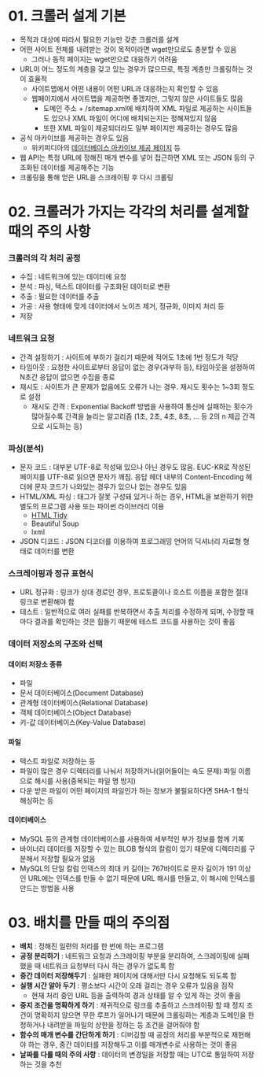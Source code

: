 # 01. 크롤러 설계 기본

- 목적과 대상에 따라서 필요한 기능만 갖춘 크롤러를 설계
- 어떤 사이트 전체를 내려받는 것이 목적이라면 wget만으로도 충분할 수 있음
  - 그러나 동적 페이지는 wget만으로 대응하기 어려움
- URL이 어느 정도의 계층을 갖고 있는 경우가 많으므로, 특정 계층만 크롤링하는 것이 효율적
  - 사이트맵에서 어떤 내용이 어떤 URL과 대응하는지 확인할 수 있음
  - 웹페이지에서 사이트맵을 제공하면 좋겠지만, 그렇지 않은 사이트들도 많음
    - 도메인 주소 + /sitemap.xml에 배치하여 XML 파일로 제공하는 사이트들도 있으나 XML 파일이 어디에 배치되는지는 정해져있지 않음
    - 또한 XML 파일이 제공되더라도 일부 페이지만 제공하는 경우도 많음
- 공식 아카이브를 제공하는 경우도 있음
  - 위키피디아의 [데이터베이스 아카이브 제공 페이지](https://dumps.wikimedia.org/kowiki/) 등
- 웹 API는 특정 URL에 정해진 매개 변수를 넣어 접근하면 XML 또는 JSON 등의 구조화된 데이터를 제공해주는 기능
- 크롤링을 통해 얻은 URL을 스크래이핑 후 다시 크롤링

# 02. 크롤러가 가지는 각각의 처리를 설계할 때의 주의 사항

### 크롤러의 각 처리 공정

- 수집 : 네트워크에 있는 데이터에 요청
- 분석 : 파싱, 텍스트 데이터를 구조화된 데이터로 변환
- 추출 : 필요한 데이터를 추출
- 가공 : 사용 형태에 맞게 데이터에서 노이즈 제거, 정규화, 이미지 처리 등
- 저장

### 네트워크 요청

- 간격 설정하기 : 사이트에 부하가 걸리기 때문에 적어도 1초에 1번 정도가 적당
- 타임아웃 : 요청한 사이트로부터 응답이 없는 경우(과부하 등), 타임아웃을 설정하여 N초간 응답이 없으면 수집을 종료
- 재시도 : 사이트가 큰 문제가 없음에도 오류가 나는 경우. 재시도 횟수는 1~3회 정도로 설정
  - 재시도 간격 : Exponential Backoff 방법을 사용하여 통신에 실패하는 횟수가 많아질수록 간격을 늘리는 알고리즘 (1초, 2초, 4초, 8초, ... 등 2의 n 제곱 간격으로 시도하는 등)

### 파싱(분석)

- 문자 코드 : 대부분 UTF-8로 작성돼 있으나 아닌 경우도 많음. EUC-KR로 작성된 페이지를 UTF-8로 읽으면 문자가 깨짐. 응답 헤더 내부의 Content-Encoding 헤더에 문자 코드가 나와있는 경우가 있으나 없는 경우도 있음
- HTML/XML 파싱 : 태그가 잘못 구성돼 있거나 하는 경우, HTML을 보완하기 위한 별도의 프로그램 사용 또는 파이썬 라이브러리 이용
  - [HTML Tidy](http://tidy.sourceforge.net/)
  - Beautiful Soup
  - lxml
- JSON 디코드 : JSON 디코더를 이용하여 프로그래밍 언어의 딕셔너리 자료형 형태로 데이터를 변환

### 스크레이핑과 정규 표현식

- URL 정규화 : 링크가 상대 경로인 경우, 프로토콜이나 호스트 이름을 포함한 절대 링크로 변환해야 함
- 테스트 : 일반적으로 여러 실패를 반복하면서 추출 처리를 수정하게 되며, 수정할 때마다 결과를 확인하는 것은 힘들기 때문에 테스트 코드를 사용하는 것이 좋음

### 데이터 저장소의 구조와 선택

#### 데이터 저장소 종류

- 파일
- 문서 데이터베이스(Document Database)
- 관계형 데이터베이스(Relational Database)
- 객체 데이터베이스(Object Database)
- 키-값 데이터베이스(Key-Value Database)

#### 파일

- 텍스트 파일로 저장하는 등
- 파일이 많은 경우 디렉터리를 나눠서 저장하거나(읽어들이는 속도 문제) 파일 이름으로 해시를 사용(중복되는 파일 명 방지)
- 다운 받은 파일이 어떤 페이지의 파일인가 하는 정보가 불필요하다면 SHA-1 형식 해싱하는 등

#### 데이터베이스

- MySQL 등의 관계형 데이터베이스를 사용하여 세부적인 부가 정보를 함께 기록
- 바이너리 데이터를 저장할 수 있는 BLOB 형식의 칼럼이 있기 때문에 디렉터리를 구분해서 저장할 필요가 없음
- MySQL의 단일 칼럼 인덱스의 최대 키 길이는 767바이트로 문자 길이가 191 이상인 URL에는 인덱스를 만들 수 없기 때문에 URL 해시를 만들고, 이 해시에 인덱스를 만드는 방법을 사용

# 03. 배치를 만들 때의 주의점

- **배치** : 정해진 일련의 처리를 한 번에 하는 프로그램
- **공정 분리하기** : 네트워크 요청과 스크레이핑 부분을 분리하여, 스크레이핑에 실패했을 때 네트워크 요청부터 다시 하는 경우가 없도록 함
- **중간 데이터 저장해두기** : 실패한 페이지에 대해서만 다시 요청해도 되도록 함
- **실행 시간 알아 두기** : 평소보다 시간이 오래 걸리는 경우 오류가 있음을 짐작
  - 현재 처리 중인 URL 등을 출력하여 경과 상태를 알 수 있게 하는 것이 좋음
- **중지 조건을 명확하게 하기** : 재귀적으로 링크를 추출하고 스크레이핑 할 때 정지 조건이 명확하지 않으면 무한 루프가 일어나기 때문에 크롤링하는 계층과 도메인을 한정하거나 내려받을 파일의 상한을 정하는 등 조건을 걸어줘야 함
- **함수의 매개 변수를 간단하게 하기** : 디버깅할 때 공정의 처리를 부분적으로 재현해야 하는 경우, 중간 데이터를 저장해두고 이를 매개변수로 사용하는 것이 좋음
- **날짜를 다룰 때의 주의 사항** : 데이터의 변경일을 저장할 때는 UTC로 통일하여 저장하는 것을 추천

